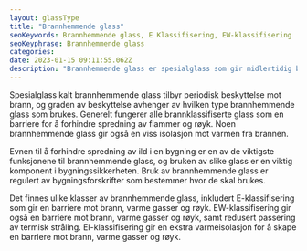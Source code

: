 ```yaml
---
layout: glassType
title: "Brannhemmende glass"
seoKeywords: Brannhemmende glass, E Klassifisering, EW-klassifisering
seoKeyphrase: Brannhemmende glass
categories: 
date: 2023-01-15 09:11:55.062Z
description: "Brannhemmende glass er spesialglass som gir midlertidig beskyttelse i tilfelle at det oppstår brann. "
---
```


Spesialglass kalt brannhemmende glass tilbyr periodisk beskyttelse mot brann, og graden av beskyttelse avhenger av hvilken type brannhemmende glass som brukes. Generelt fungerer alle brannklassifiserte glass som en barriere for å forhindre spredning av flammer og røyk. Noen brannhemmende glass gir også en viss isolasjon mot varmen fra brannen. 

Evnen til å forhindre spredning av ild i en bygning er en av de viktigste funksjonene til brannhemmende glass, og bruken av slike glass er en viktig komponent i bygningssikkerheten. Bruk av brannhemmende glass er regulert av bygningsforskrifter som bestemmer hvor de skal brukes.

Det finnes ulike klasser av brannhemmende glass, inkludert E-klassifisering som gir en barriere mot brann, varme gasser og røyk. EW-klassifisering gir også en barriere mot brann, varme gasser og røyk, samt redusert passering av termisk stråling. EI-klassifisering gir en ekstra varmeisolasjon for å skape en barriere mot brann, varme gasser og røyk.
